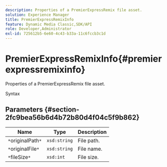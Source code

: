 ```yaml
---
description: Properties of a PremierExpressRemix file asset.
solution: Experience Manager
title: PremierExpressRemixInfo
feature: Dynamic Media Classic,SDK/API
role: Developer,Administrator
exl-id: 725612b5-6e60-4c43-b33a-11c6fccb3c1d
---
```

# PremierExpressRemixInfo{#premierexpressremixinfo}

Properties of a PremierExpressRemix file asset.

 Syntax 

## Parameters {#section-2fc9bea56b6d4b72b80d4f04c5f9b862}

|  Name  | Type  | Description  |
|---|---|---|
|  `*`originalPath`*`  | `xsd:string`  | File path.  |
|  `*`originalFile`*`  | `xsd:string`  | File name.  |
|  `*`fileSize`*`  | `xsd:int`  | File size.  |
